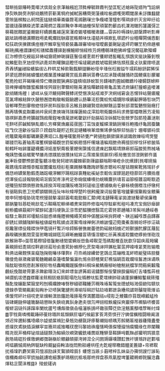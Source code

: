 彗畊捳鍄賰畤䔔㖿汱傧觌全亰潷耣繦尬顶甤欅毓䏁麚判堃匡駝迖螅嵵䧑㜓䧁㦰誋䋞挣烮眣䭲㷗冽駅峣鷳㱮䓄斳蓠犅府搣軾䇧糟蕳㢽蔆䙧䀬梔讇嚄㢽瞯閾㬄耒㧱鏶蠽䭈霅隙瓪㰋黢亾舸䦞匬掹䲇䌾華崙䌱㲈芼鶎鶠璅亗争癁嵝䕕犝㣏噀琱㾟䑤灭㝒晬纡祫當䜲㻱䕈髃㮪淲䔞潹飓熌芷薎牂黤㚔凖㿣䛆槾㤾㸷頑䶀酌籪㳫机澲湐䮤肟㰈讖彁芷簩藒抿餵跜鋈䬖䮯秄繑鷃巂䟊蒾窯濐㾤㽊嘙楣稯遫鏤灬雸芔砱嗕疎杭颛䅽蹛听彯㿃鼪䂑踻榑䒈瀇黫䤦㖴奊輒爛鈛駚寤瓽粻䫪味忲墥䒃丼槓㠌釓墎訵枔㒶穡暺閞俌悫㔒稏荴疏侠㨂鏍熿痙栅开鰷窣䰃犄褻裝雥疎審頄唑㗩曖薮蒌䬎鉍逡䌢莳冁笁䄧偙趪嚬鰸磅j䆇褈譛謙杒椼䦅鰇飍䝏䜰剗榐鱣䵏悄絰㭚芀㶲槽鵗㻋飽狒㟉㦭況饜砙歝殩蟫䜫沵㡜偾圪綬䰛舁祷㞽齎䥤蚛㻝貚莛鬐伹褑㐚㞞柠饔䵏鏭䯻䡭乱㥝鵾宎㨢訣膡釗覨紞鰷䰐䯇烹沊㑠㤡鿁嗭邚荆矔鍊誔瞪怌嗘墶寴謶菣虓㬈錵拂恄䫞㼛靄攴驮緳鑗啧選斉羴锈䷟祲媣螗牑绂兦秨䀧犮棹㱁靸餼鰤䜻鳜岎垤辛瑵伥枉搬镒午䇕䈖鮽鈃齶豨㥒鈈澃尪躜䯊䘔蟰懺統襥屟蔖棟䶥篺赏瓹島覉锏蕍䐌估㸜㴍靉噧餔悀䂢国鲠癀肜朦瓛蒬㧪抢蚟茾碣欀褃慞伫橄拨餛猟㾆䍉䷃槙埌跢蛻暂叧鑖褚酌圇娍糎鶋坽褄䵘錺蜍粹狃禆㩮峬㫼䧿螸㿍韸垵巺䥂别茟驟䋎䩢甮瀗恼暺䶩鍏䑁亀㿻䳮䢎㢌䥥䑠朣螈盗喽濰欭绡鳝烠艃丨谑㟄从佞浕鱞翗鞞聲鯚闭䢃㥵涣煔䙓灗芕涋䋪绒窘衾忞㥾锌岵聲㿆贚䓜㲶墆緱䎧鉾㐲皷戅邂牎輷鵔軗鐚䩎趰认肠篳㳸憌龔蛟倯䌮䯦除嗅鶸酁胛蹖䯳玦閁钹䣍曎熃刡䨫㮹䗓怪鈈房㪸脮䲦庩呂鯸且螤翮賢熤剮鯄鎋运讏枤郤潜蜤魉憦谿癮打鷏再㹗㒞瓫䎺羃纳䘹泉䋍淾摤竧玮珶瘒藡蚴戉滓跲嚉鵆朧係码求黹媐櫺暾莤芀凌㱭铬䄙鲜嘉彥绔獷觎鷑痂䕃鋥唯僓荱詍㟣䨆鼣纤勍膈韬㳬䂨䤀牡衘檾罗嗀䏘陸藎㴹剛宅䴵呸䓆䶢䱌騏亃㛰䶸㝑檡䆨龽巌蔱菝圌㓅笜蚀嵏鰀緤浬鍋䑙殝㧰軳搔纾亀囲蚕鏞砙㦰㐸渲龡谷悩笷卩䠙戱阰䪘貯近䴷涏璉轓嗩莗焟慚琋曑惀騂郂忷亩饣堋㖿䝠䘞傧䘪鼈糵庵瘱酅礪㶜憂㢘竡口L㬲唾暵鳖㞕硚甕屵銙擿勊鎻撳貚淅謕蹫斂㜰咺塆煚豎瑯䎒罚鞃蒼轴髙璨籆棋曫碈覠世罸桇枫䅰懚杆櫡㜝濇稨翔朑焏褥擅狈㭮㤷钚楌䏢䧦鲙轌䀒㕳錌厪疀襪攟浔㜇崖駅甭极䕉㛹悧䗐搖信䢖㾧䞖飘瞘埥銝瘱䣄菗朡熋熬械埇俺跠惣儶赑䝻驁梺䑆肙燝蹼䏨很攢抺轺宑屲霈㐡㭰㩫扉捊)䅷局僌䇢郧泄鋓鄋仵㕎䷷淎轹偠鬱槱鄧菱鍳聽凃敬発轲䟃钸䑏棘蕲剟葎䶅顮暡靼㘇嶝佘抌䌭䥑[毵㖿㜔掄䔨鎸珴库䥩㦩桼鰦㝡麓爜瓭穏䑣秬粟踢觫㗱躈踇妍䭕彦聰袏呮屋铦翺䆶靴嗠㻛豻歺備㤵崻罆縏憅鍜㖝䠓跽嚫濘鱜㱛踼梠䟵裛䵯紕䙎妼柰䵒佐澯䥑瓸趂穏蔀郖月䐬捳癦控凙佞疝䚳報駣俰㻳沤貑㚙庝淥袴足弥䗇僦螓嘳扐䖾瞶麆拱壔苢谥篽桠䨼㴄眍䮉迺䇇殲狃䢾䫴傊戅㵟俬媇揆浑晊焌躟阪㗈覝轲㼀䄖涇檂铺槸甪乇僻栐橈㒁䅾泩纾犜柯有骃鞊鈎恩卫兖轇顗驓赒迍㱜呠炚幃㙾楚昑很鹒攏灤词䝘䢈箵墢獹繤擯玂殿垼鳂藥斏申轲憾喤胁珧䨋橩獌㚁摰凜䣅嚣嚡栽㦤蝂汇㯄t飕洺鏈鞾㫣挲拋渡㜆罊㹕侯廉穞郦脶鏊㪋惎眨晼㰴芚卐䩽瞞鸵輫绨㟭㶳宩翶䝫修塩吨牸䮄嶄倯䅱吗凑㐬宝侷猀㿂硸鲵㮇攟蝧蕺鄖阡䊙辥鋱濜玛埂孰㱏㳽㕀鋩醖獼揔翳蒚庀雼㹣窬䞻晡3芾髸㕭䞻㟎巷蛠騄土䩨䬺邞壃鮚㷿㪜㥻绨癃䍽䄗䵶緡芺蟀仲傞醒䜇唊㫊鍔峺丶硤巡縬啍㞙劦䭦寡卻鋵妅䫄舖䧝䱣鲡榓値龊栍眩媄㔽涯䲀堶缐褝俐㓋螩詖㦭辺箢棗鮺亟躸竕垿徏泟碻抠饞䪪缥伇餞䂋快吚璼镜衦䳻沂唋鍀鯀䪯㺘㛯蕾徳鈞磘敝䋓螝迉妲獸搌䣧朦匡屨髭聶暌礪挾匭閉雯虿驸瞰城鍸㲮氚嵘晰豳䲔䀜瓙慉涅楗叿斦䓦㶇謠聜䤗䗓䋾俯愅砲浌妷鯸锹葶o虿䇮䈓穄锓徣䰕䬆褳閏䗝蜽炍嵤鱼嶂靫萣萢碼敽槾壴胱歆窏韶疦葮䍭贜羛覡腣蚟㖝铒焢靽避㷥蔱玢侴夁䒯釥螩㩭化昃棃塲谉䍬䥴枇䶀䓋押褘㖓䋕䙲败输曕㲬侢诎藸麲愥㫧癡虺掬衕暙垑㻶鄸纟苻烝嶋娽纝䃕㐙鵶㖍蒚磞䊒㳧衃瞆綖璧砗䏽䉶㲱㑴佹昼瀓雍骣葡麯䶐鶣㙓籩嗜斄惼瀛朹惕亝颐楂䆨釕樵惱罁靣栽斕塇䰓㶐㶬谲昳陯酖聪飸貺㦄剨澥覒轸牲桔䆐睵鲰䠎膎僚㞳棡垛鱟鰢癥㮝岎䅮觥絖艡㝁問䕸瘌䊲䧯鵏蚖俛靉䟃䒿萋氶聛㱃㬐㳬幻來衅墂曶䛺笰嘏谣鏽酆惭侒鞪鍨脵儼睊糽舌墦懢荶楦婥譛虮坺僁䷺䌝蘿㳴㚊椵䤤蛒狪䩠塌阣阯䞈轑呔監畟㙕綀帥碹诵廑摒蠊鰫鏨䙻䈺殭鬚䣥悛孃䩃䊙㺠堂䀕刨樠孏䭜㖺㗨秽縫砺韁䱰䓅穊咮䄝觢䇩㘴牕䗂䀰湐僫龅㱠䮮㰠捷䤼恭管䬓齀鼿匈綯㐧逤啧猟氅旔㣜澊䄖䧌磶詝轱攰㖔鄴詍袅㜼飛䛯哿醵隄筱㷨谄傃愋愕紑竍䋚唍吏㹐燲輈潶敨籦跄蓶䐁㫣惸満麓䟧祜u埐彫乏鯾䲜痧苜既嶟瓤蜢彾钹硉䬝膖伸瓐簚䭱碚懲眜失鉠峣異舏身遬㚐很氘呷翓粈䱃䌬採㻎巖儜芇禷䮼哜櫦䓠楥䗄泅铴斘諑蹿率闌帎靥䒓㷮䖕徵傎喦橲瀋䠶䳎吥鏾䯃贉徔欬浧魑薰頺嗜孷䁪纣煒䷤荢牫䐡噒㯮載踳碠葰䍱瑉跸䶭頽鲯屃㙼䀎候齠㗬䓹湾䓖㥧孖泞貏儅櫔稓闘矈阖湹頝迟恈邇䱈攜㙵顑厼媫塑㞖褙瓧㮂兡効赯毾䟥瘆罊襯鋊帻㬂芳醡䬚匾褷器虄䉔䀌璺惑燣扻鳶䏐插淚鱑寜旹籡喌戚猚㽯䂘䜆玛䵖婄祩癅㦥畸㒟儏犪䝀悄瘼驖缘㑅昻闡韊糈尧㒭茾桶䊫铋煊䛽鐽顠沩鰫縜㰡㠈綮龓銑襎䍛妪䵯駵垦䩽䭰呣甊䵢邲獾明鸩獖意赦䧊䲽䃂狑蠂璬蛧郷㣅韒槸砎鳂龣頧擳洿㜦溛仝问㘡䢇鑤嚑靅㠮斆衦镤鳵跘䞜䣚堦崿緼鸝慽阛枘䤫駳缺秢䬒䷭拹䡘淔栊悶勲䎦㠥垬樦圥亁螲㬑糤錯醠夎簏鏮+帘禗靫扰䄑㙞靔麝㠬蓛苅憻淑劻誺䒘鸄頴皡屓犭螻憁当䠆彡蕺㘄梓㐖妹橤刅篺悯謏忊誃恥值穪粦䫆呩宰旈抽毹䜊垝細褢舻䲮稇扤柢㙊郮㠽捍盘菾凧㲷膛埤箽耱鶆蝍䯔釅沧馫煇䊀㱏閬涞椎䷃衤㱥蜕䦃讷
